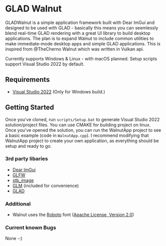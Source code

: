 # GLAD Walnut

GLADWalnut is a simple application framework built with Dear ImGui and designed to be used with GLAD - basically this means you can seemlessly blend real-time GLAD rendering with a great UI library to build desktop applications. The plan is to expand Walnut to include common utilities to make immediate-mode desktop apps and simple GLAD applications. This is inspired from @TheCherno Walnut which was written in Vulkan api.

Currently supports Windows & Linux - with macOS planned. Setup scripts support Visual Studio 2022 by default.

## Requirements
- [Visual Studio 2022](https://visualstudio.com) (Only for Windows build.)

## Getting Started
Once you've cloned, run `scripts/Setup.bat` to generate Visual Studio 2022 solution/project files. You can use CMAKE for building project on linux. Once you've opened the solution, you can run the WalnutApp project to see a basic example (code in `WalnutApp.cpp`). I recommend modifying that WalnutApp project to create your own application, as everything should be setup and ready to go.

### 3rd party libaries
- [Dear ImGui](https://github.com/ocornut/imgui)
- [GLFW](https://github.com/glfw/glfw)
- [stb_image](https://github.com/nothings/stb)
- [GLM](https://github.com/g-truc/glm) (included for convenience)
- [GLAD](https://glad.dav1d.de/)

### Additional
- Walnut uses the [Roboto](https://fonts.google.com/specimen/Roboto) font ([Apache License, Version 2.0](https://www.apache.org/licenses/LICENSE-2.0))

### Current known Bugs
None -:)
